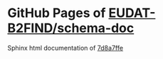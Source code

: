 GitHub Pages of [EUDAT-B2FIND/schema-doc](https://github.com/EUDAT-B2FIND/schema-doc.git)
===
Sphinx html documentation of [7d8a7ffe](https://github.com/EUDAT-B2FIND/schema-doc/tree/7d8a7ffe5388aa867dc6f7826d29b63205028e1c)
